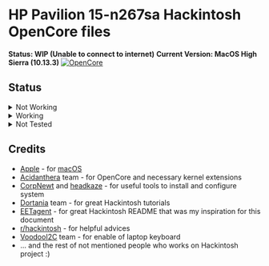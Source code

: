 # HP Pavilion 15-n267sa Hackintosh OpenCore files
**Status: WIP (Unable to connect to internet)**
**Current Version: MacOS High Sierra (10.13.3)**
[![OpenCore](https://img.shields.io/badge/OpenCore-1.0.0-blue.svg)](https://github.com/acidanthera/OpenCorePkg/releases/tag/1.0.0)
## Status
<details>
  <summary>Not Working</summary>
  - Ethernet Port (Drivers not wroking for some reason)
  - WiFi Card (Requires changing the WiFi due to the lack of drivers for Realtek WiFi cards)
  - USB Ports
</details>
<details>
  <summary>Working</summary>
  - Trackpad (With Gestures)
  - Keyboard
</details>
<details>
  <summary>Not Tested</summary>
  - Brightness Keys
  - Everything else 💀
</details>
<h2>Credits</h2>

- [Apple](https://www.apple.com) - for [macOS](https://www.apple.com/pl/macos/big-sur)
- [Acidanthera](https://github.com/acidanthera) team - for OpenCore and necessary kernel extensions
- [CorpNewt](https://github.com/corpnewt) and [headkaze](https://github.com/headkaze/Hackintool) - for useful tools to install and configure system
- [Dortania](https://github.com/dortania) team - for great Hackintosh tutorials
- [EETagent](https://github.com/EETagent/T480-OpenCore-Hackintosh) - for great Hackintosh README that was my inspiration for this document
- [r/hackintosh](https://www.reddit.com/r/hackintosh) - for helpful advices
- [VoodooI2C](https://github.com/VoodooI2C) team - for enable of laptop keyboard
- ... and the rest of not mentioned people who works on Hackintosh project :)

